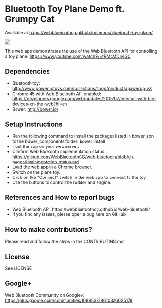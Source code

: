 # Bluetooth Toy Plane Demo ft. Grumpy Cat

Available at https://webbluetoothcg.github.io/demos/bluetooth-toy-plane/

<img src="https://raw.githubusercontent.com/webbluetoothcg/demos/gh-pages/bluetooth-toy-plane/hero.gif">

This web app demonstrates the use of the Web Bluetooth API for controlling a toy plane: https://www.youtube.com/watch?v=tRMcMDIyIGQ

## Dependencies
* Bluetooth toy: http://www.poweruptoys.com/collections/shop/products/powerup-v3
* Chrome 45 with Web Bluetooth API enabled: https://developers.google.com/web/updates/2015/07/interact-with-ble-devices-on-the-web?hl=en
* Bower: http://bower.io/

## Setup Instructions
* Run the following command to install the packages listed in bower.json to the bower_components folder: bower install
* Host the app on your web server.
* Confirm Web Bluetooth implementation status: https://github.com/WebBluetoothCG/web-bluetooth/blob/gh-pages/implementation-status.md
* Load the web app in a Chrome browser.
* Switch on the plane toy.
* Click on the "Connect" switch in the web app to connect to the toy.
* Use the buttons to control the rudder and engine.

## References and How to report bugs
* Web Bluetooth API: https://webbluetoothcg.github.io/web-bluetooth/
* If you find any issues, please open a bug here on GitHub

## How to make contributions?
Please read and follow the steps in the CONTRIBUTING.md

## License
See LICENSE

## Google+
Web Bluetooth Community on Google+: https://plus.google.com/communities/108953318610326025178
